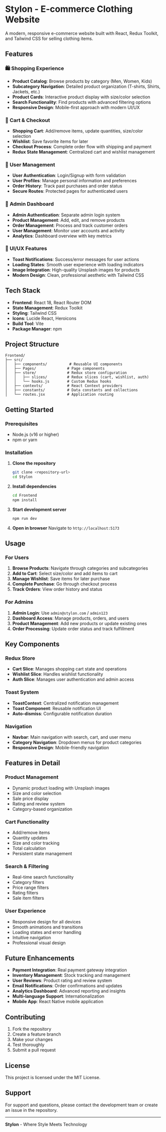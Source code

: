 # Stylon - E-commerce Clothing Website

A modern, responsive e-commerce website built with React, Redux Toolkit, and Tailwind CSS for selling clothing items.

## Features

### 🛍️ **Shopping Experience**
- **Product Catalog**: Browse products by category (Men, Women, Kids)
- **Subcategory Navigation**: Detailed product organization (T-shirts, Shirts, Jackets, etc.)
- **Product Cards**: Interactive product display with size/color selection
- **Search Functionality**: Find products with advanced filtering options
- **Responsive Design**: Mobile-first approach with modern UI/UX

### 🛒 **Cart & Checkout**
- **Shopping Cart**: Add/remove items, update quantities, size/color selection
- **Wishlist**: Save favorite items for later
- **Checkout Process**: Complete order flow with shipping and payment
- **Redux State Management**: Centralized cart and wishlist management

### 👤 **User Management**
- **User Authentication**: Login/Signup with form validation
- **User Profiles**: Manage personal information and preferences
- **Order History**: Track past purchases and order status
- **Secure Routes**: Protected pages for authenticated users

### 🔐 **Admin Dashboard**
- **Admin Authentication**: Separate admin login system
- **Product Management**: Add, edit, and remove products
- **Order Management**: Process and track customer orders
- **User Management**: Monitor user accounts and activity
- **Analytics**: Dashboard overview with key metrics

### 🎨 **UI/UX Features**
- **Toast Notifications**: Success/error messages for user actions
- **Loading States**: Smooth user experience with loading indicators
- **Image Integration**: High-quality Unsplash images for products
- **Modern Design**: Clean, professional aesthetic with Tailwind CSS

## Tech Stack

- **Frontend**: React 18, React Router DOM
- **State Management**: Redux Toolkit
- **Styling**: Tailwind CSS
- **Icons**: Lucide React, Heroicons
- **Build Tool**: Vite
- **Package Manager**: npm

## Project Structure

```
Frontend/
├── src/
│   ├── components/          # Reusable UI components
│   ├── Pages/              # Page components
│   ├── store/              # Redux store configuration
│   │   ├── slices/         # Redux slices (cart, wishlist, auth)
│   │   └── hooks.js        # Custom Redux hooks
│   ├── contexts/           # React Context providers
│   ├── constants/          # Data constants and collections
│   └── routes.jsx          # Application routing
```

## Getting Started

### Prerequisites
- Node.js (v16 or higher)
- npm or yarn

### Installation

1. **Clone the repository**
   ```bash
   git clone <repository-url>
   cd Stylon
   ```

2. **Install dependencies**
   ```bash
   cd Frontend
   npm install
   ```

3. **Start development server**
   ```bash
   npm run dev
   ```

4. **Open in browser**
   Navigate to `http://localhost:5173`

## Usage

### For Users
1. **Browse Products**: Navigate through categories and subcategories
2. **Add to Cart**: Select size/color and add items to cart
3. **Manage Wishlist**: Save items for later purchase
4. **Complete Purchase**: Go through checkout process
5. **Track Orders**: View order history and status

### For Admins
1. **Admin Login**: Use `admin@stylon.com` / `admin123`
2. **Dashboard Access**: Manage products, orders, and users
3. **Product Management**: Add new products or update existing ones
4. **Order Processing**: Update order status and track fulfillment

## Key Components

### Redux Store
- **Cart Slice**: Manages shopping cart state and operations
- **Wishlist Slice**: Handles wishlist functionality
- **Auth Slice**: Manages user authentication and admin access

### Toast System
- **ToastContext**: Centralized notification management
- **Toast Component**: Reusable notification UI
- **Auto-dismiss**: Configurable notification duration

### Navigation
- **Navbar**: Main navigation with search, cart, and user menu
- **Category Navigation**: Dropdown menus for product categories
- **Responsive Design**: Mobile-friendly navigation

## Features in Detail

### Product Management
- Dynamic product loading with Unsplash images
- Size and color selection
- Sale price display
- Rating and review system
- Category-based organization

### Cart Functionality
- Add/remove items
- Quantity updates
- Size and color tracking
- Total calculation
- Persistent state management

### Search & Filtering
- Real-time search functionality
- Category filters
- Price range filters
- Rating filters
- Sale item filters

### User Experience
- Responsive design for all devices
- Smooth animations and transitions
- Loading states and error handling
- Intuitive navigation
- Professional visual design

## Future Enhancements

- **Payment Integration**: Real payment gateway integration
- **Inventory Management**: Stock tracking and management
- **User Reviews**: Product rating and review system
- **Email Notifications**: Order confirmations and updates
- **Analytics Dashboard**: Advanced reporting and insights
- **Multi-language Support**: Internationalization
- **Mobile App**: React Native mobile application

## Contributing

1. Fork the repository
2. Create a feature branch
3. Make your changes
4. Test thoroughly
5. Submit a pull request

## License

This project is licensed under the MIT License.

## Support

For support and questions, please contact the development team or create an issue in the repository.

---

**Stylon** - Where Style Meets Technology
